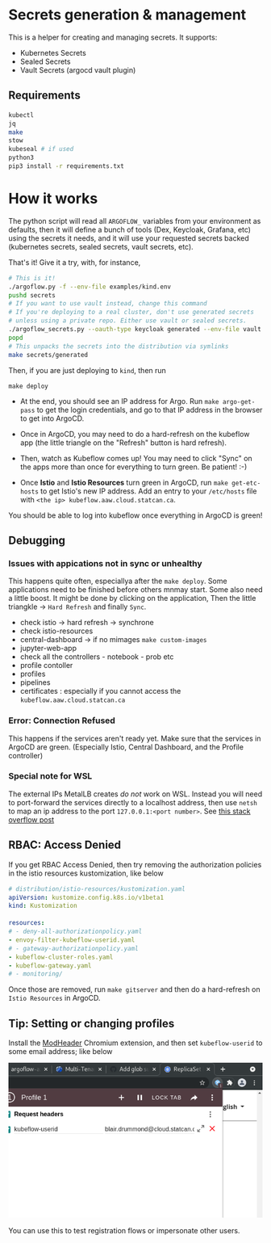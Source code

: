 # Secrets generation & management

This is a helper for creating and managing secrets. It supports:

- Kubernetes Secrets
- Sealed Secrets
- Vault Secrets (argocd vault plugin)

## Requirements

```sh
kubectl
jq
make
stow
kubeseal # if used
python3
pip3 install -r requirements.txt
```

# How it works

The python script will read all `ARGOFLOW_` variables from your environment as defaults,
then it will define a bunch of tools (Dex, Keycloak, Grafana, etc) using the secrets it needs,
and it will use your requested secrets backed (kubernetes secrets, sealed secrets, vault secrets, etc).

That's it! Give it a try, with, for instance,

```bash
# This is it!
./argoflow.py -f --env-file examples/kind.env
pushd secrets
# If you want to use vault instead, change this command
# If you're deploying to a real cluster, don't use generated secrets
# unless using a private repo. Either use vault or sealed secrets.
./argoflow_secrets.py --oauth-type keycloak generated --env-file vault.env
popd
# This unpacks the secrets into the distribution via symlinks
make secrets/generated
``` 

Then, if you are just deploying to `kind`, then run

```
make deploy
```

- At the end, you should see an IP address for Argo. Run `make argo-get-pass` to get the login credentials, and go to that IP address in the browser to get into ArgoCD.

- Once in ArgoCD, you may need to do a hard-refresh on the kubeflow app (the little triangle on the "Refresh" button is hard refresh).

- Then, watch as Kubeflow comes up! You may need to click "Sync" on the apps more than once for everything to turn green. Be patient! :-)

- Once **Istio** and **Istio Resources** turn green in ArgoCD, run `make get-etc-hosts` to get Istio's new IP address. Add an entry to your `/etc/hosts` file with `<the ip> kubeflow.aaw.cloud.statcan.ca`.

You should be able to log into kubeflow once everything in ArgoCD is green!

## Debugging

### Issues with appications not in sync or unhealthy

This happens quite often, especiallya after the `make deploy`. Some applications need to be finished before others mnmay start. Some also need a little boost. It might be done by clicking on the application, Then the little triangkle -> `Hard Refresh` and finally `Sync`.

- check istio -> hard refresh -> synchrone
- check istio-resources
- central-dashboard
-> if no mimages `make custom-images`
- jupyter-web-app
- check all the controllers - notebook - prob etc
- profile contoller
- profiles
- pipelines
- certificates : especially if you cannot access the `kubeflow.aaw.cloud.statcan.ca`

### Error: Connection Refused

This happens if the services aren't ready yet. Make sure that the services in ArgoCD are green. (Especially Istio, Central Dashboard, and the Profile controller)

### Special note for WSL

The external IPs MetalLB creates *do not* work on WSL. Instead you will need to port-forward the services directly to a localhost address,
then use `netsh` to map an ip address to the port `127.0.0.1:<port number>`. See [this stack overflow post](https://stackoverflow.com/a/18786061)

## RBAC: Access Denied

If you get RBAC Access Denied, then try removing the authorization policies in the istio resources kustomization, like below

```yaml
# distribution/istio-resources/kustomization.yaml
apiVersion: kustomize.config.k8s.io/v1beta1
kind: Kustomization

resources:
# - deny-all-authorizationpolicy.yaml
- envoy-filter-kubeflow-userid.yaml
# - gateway-authorizationpolicy.yaml
- kubeflow-cluster-roles.yaml
- kubeflow-gateway.yaml
# - monitoring/
```

Once those are removed, run `make gitserver` and then do a hard-refresh on `Istio Resources` in ArgoCD.

## Tip: Setting or changing profiles

Install the [ModHeader](https://chrome.google.com/webstore/detail/modheader/idgpnmonknjnojddfkpgkljpfnnfcklj) Chromium extension, and then set `kubeflow-userid` to some email address; like below

![faux-user](kubeflow-userid.png)

You can use this to test registration flows or impersonate other users.
